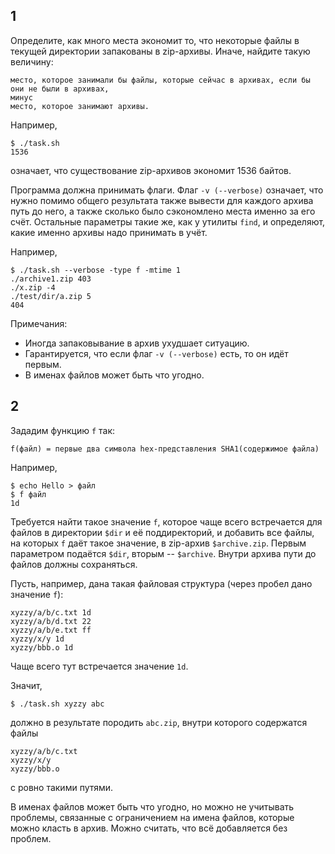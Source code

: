 ## 1

Определите, как много места экономит то, что некоторые файлы в текущей
директории запакованы в zip-архивы. Иначе, найдите такую величину:

    место, которое занимали бы файлы, которые сейчас в архивах, если бы
    они не были в архивах,
    минус
    место, которое занимают архивы.

Например,
```
$ ./task.sh
1536
```
означает, что существование zip-архивов экономит 1536 байтов.

Программа должна принимать флаги. Флаг `-v (--verbose)` означает, что нужно
помимо общего результата также вывести для каждого архива путь до него, а
также сколько было сэкономлено места именно за его счёт. Остальные параметры
такие же, как у утилиты `find`, и определяют, какие именно архивы надо
принимать в учёт.

Например,
```
$ ./task.sh --verbose -type f -mtime 1
./archive1.zip 403
./x.zip -4
./test/dir/a.zip 5
404
```

Примечания:
* Иногда запаковывание в архив ухудшает ситуацию.
* Гарантируется, что если флаг `-v (--verbose)` есть, то он идёт первым.
* В именах файлов может быть что угодно.

## 2

Зададим функцию `f` так:

    f(файл) = первые два символа hex-представления SHA1(содержимое файла)

Например,
```
$ echo Hello > файл
$ f файл
1d
```

Требуется найти такое значение `f`, которое чаще всего встречается для
файлов в директории `$dir` и её поддиректорий, и добавить все файлы,
на которых `f` даёт такое значение, в zip-архив `$archive.zip`. Первым
параметром подаётся `$dir`, вторым -- `$archive`. Внутри архива
пути до файлов должны сохраняться.

Пусть, например, дана такая файловая структура (через пробел дано значение `f`):
```
xyzzy/a/b/c.txt 1d
xyzzy/a/b/d.txt 22
xyzzy/a/b/e.txt ff
xyzzy/x/y 1d
xyzzy/bbb.o 1d
```
Чаще всего тут встречается значение `1d`.

Значит,
```
$ ./task.sh xyzzy abc
```
должно в результате породить `abc.zip`, внутри которого содержатся файлы
```
xyzzy/a/b/c.txt
xyzzy/x/y
xyzzy/bbb.o
```
с ровно такими путями.

В именах файлов может быть что угодно, но можно не учитывать проблемы,
связанные с ограничением на имена файлов, которые можно класть в архив.
Можно считать, что всё добавляется без проблем.
